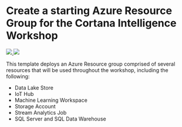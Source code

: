 # Create a starting Azure Resource Group for the Cortana Intelligence Workshop

<a href="https://portal.azure.com/#create/Microsoft.Template/uri/https%3A%2F%2Fraw.githubusercontent.com%2Fslavatrofimov%2FCortana-Intelligence-Workshop%2Fmaster%2Farm_template%2Fazuredeploy.json" target="_blank">
    <img src="http://azuredeploy.net/deploybutton.png"/>
</a>
<a href="http://armviz.io/#/?load=https%3A%2F%2Fraw.githubusercontent.com%2Fslavatrofimov%2FCortana-Intelligence-Workshop%2Fmaster%2Farm_template%2Fazuredeploy.json" target="_blank">
    <img src="http://armviz.io/visualizebutton.png"/>
</a>

This template deploys an Azure Resource group comprised of several resources that will be used throughout the workshop, including the following:
* Data Lake Store
* IoT Hub
* Machine Learning Workspace
* Storage Account
* Stream Analytics Job
* SQL Server and SQL Data Warehouse